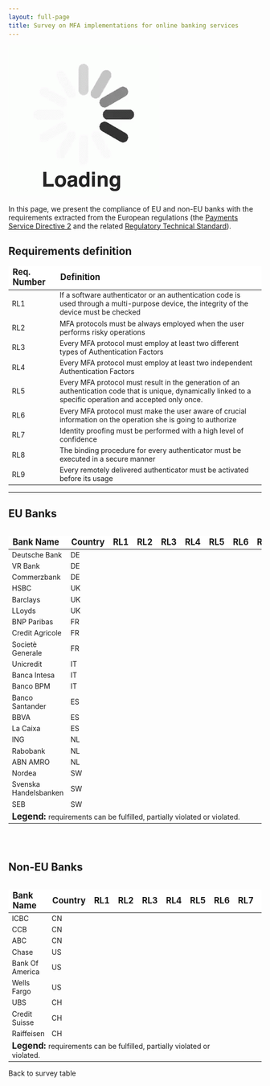 ```yaml
---
layout: full-page
title: Survey on MFA implementations for online banking services
---
```

<div class="loading-blur"><img src="/assets/img/loading.gif" /></div>

In this page, we present the compliance of EU and non-EU banks with the
requirements extracted from the European regulations (the <a href="https://eur-lex.europa.eu/legal-content/en/TXT/?uri=CELEX:32015L2366" target="_blank">Payments Service Directive 2</a> and the related <a href="https://eur-lex.europa.eu/legal-content/EN/TXT/PDF/?uri=CELEX:
32018R0389&from=EN" target="_blank">Regulatory Technical Standard</a>).


<h2>Requirements definition</h2>

<table>
<thead style="font-weight: bold; font-size: 12.5pt; background-color: white;">
<td>Req. Number</td>
<td>Definition</td>
</thead>
<tr id="RL1">
<td><bold>RL1</bold> </td><td class="def"> If a software authenticator or an authentication code is used through a multi-purpose device, the integrity of the device must be checked </td>
</tr>
<tr id="RL2">
<td><bold>RL2</bold> </td><td class="def"> MFA protocols must be always employed when the user performs risky operations </td>
</tr>
<tr id="RL3">
<td><bold>RL3</bold> </td><td class="def"> Every MFA protocol must employ at least two different types of Authentication Factors </td>
</tr>
<tr id="RL4">
<td><bold>RL4</bold> </td><td class="def"> Every MFA protocol must employ at least two independent Authentication Factors </td>
</tr>
<tr id="RL5">
<td><bold>RL5</bold> </td><td class="def"> Every MFA protocol must result in the generation of an authentication code that is unique, dynamically linked to a specific operation and accepted only once. </td>
</tr>
<tr id="RL6">
<td><bold>RL6 </bold> </td><td class="def"> Every MFA protocol must make the user aware of crucial information on the operation she is going to authorize </td>
</tr>
<tr id="RL7"> 
<td><bold>RL7</bold> </td><td class="def"> Identity proofing must be performed with a high level of confidence </td>
</tr>
<tr id="RL8">
<td><bold>RL8</bold> </td><td class="def"> The binding procedure for every authenticator must be executed in a secure manner </td>
</tr>
<tr id="RL9">
<td><bold>RL9</bold> </td><td class="def"> Every remotely delivered authenticator must be activated before its usage</td>
</tr>
</table>

<hr/>

<h2>EU Banks</h2>

<div id="eu-banks-table-wrapper" style="overflow-x: auto;">
<table id="eu-banks-table">
<thead style="font-weight: bold; font-size: 12.5pt;background-color: white;">
<td>Bank Name</td>
<td>Country</td>
<td class="rl-header">RL1</td>
<td class="rl-header">RL2</td>
<td class="rl-header">RL3</td>
<td class="rl-header">RL4</td>
<td class="rl-header">RL5</td>
<td class="rl-header">RL6</td>
<td class="rl-header">RL7</td>
<td class="rl-header">RL8</td>
<td class="rl-header">RL9</td>
</thead>
<tr id="deutsche-bank">
<td>Deutsche Bank 	</td>
<td> DE	</td>
<td> <i class="fa fa-star"></i> </td><td> <i class="fa fa-star"></i> 	</td><td> <i class="fa fa-star"></i> 	</td><td> <i class="fa fa-star-half-alt"></i>  	</td><td> <i class="fa fa-star-half-alt"></i> 	</td><td> <i class="fa fa-star-half-alt"></i> 	</td><td> <i class="fa fa-star"></i> 	</td><td> <i class="fa fa-star-half-alt"></i> </td><td> <i class="fa fa-star-half-alt"></i> </td>
</tr>
<tr id="vr-bank">
<td>VR Bank 	</td>
<td> DE	</td>
<td> <i class="fa fa-star"></i> </td><td> <i class="fa fa-star"></i> 	</td><td> <i class="fa fa-star"></i> 	</td><td> <i class="fa fa-star-half-alt"></i> 	</td><td> <i class="fa fa-star"></i> 	</td><td> <i class="fa fa-star"></i> 	</td><td> <i class="fa fa-star"></i> 	</td><td> <i class="fa fa-star-half-alt"></i> </td><td> <i class="fa fa-star-half-alt"></i> </td>
</tr>
<tr id="commerzbank">
<td>Commerzbank 	</td>
<td> DE	</td>
<td> <i class="fa fa-star"></i>	</td><td> <i class="fa fa-star"></i> 	</td><td> <i class="fa fa-star"></i> 	</td><td>  <i class="fa fa-star-half-alt"></i> 	</td><td> <i class="fa fa-star-half-alt"></i> 	</td><td> <i class="fa fa-star-half-alt"></i> 	</td><td> <i class="fa fa-star-half-alt"></i> 	</td><td> <i class="far fa-star"></i> </td><td> <i class="far fa-star"></i> </td>
</tr>
<tr id="hsbc">
<td>HSBC	</td>
<td> UK	</td>
<td> <i class="fa fa-star"></i> </td><td> <i class="fa fa-star"></i> 	</td><td> <i class="fa fa-star"></i> 	</td><td> <i class="fa fa-star"></i> 	</td><td> <i class="far fa-star"></i> 	</td><td> <i class="far fa-star"></i> 	</td><td> <i class="fa fa-star"></i> 	</td><td> <i class="fa fa-star"></i> </td><td> <i class="fa fa-star"></i> </td>
</tr>
<tr id="barclays">
<td>Barclays</td>
<td> UK	</td>
<td> <i class="fa fa-star"></i> </td><td> <i class="fa fa-star"></i> 	</td><td> <i class="fa fa-star"></i> 	</td><td> <i class="fa fa-star"></i> 	</td><td> <i class="far fa-star"></i> 	</td><td> <i class="far fa-star"></i> 	</td><td> <i class="fa fa-star"></i> 	</td><td> <i class="fa fa-star-half-alt"></i> </td><td> <i class="fa fa-star-half-alt"></i> </td>
</tr>
<tr id="lloyds-bank">
<td>LLoyds	</td>
<td> UK	</td>
<td> <i class="fa fa-star"></i> </td><td> <i class="fa fa-star"></i> 	</td><td> <i class="fa fa-star"></i> 	</td><td> <i class="fa fa-star-half-alt"></i> 	</td><td> <i class="fa fa-star"></i> 	</td><td> <i class="fa fa-star-half-alt"></i> 	</td><td> <i class="fa fa-star"></i> 	</td><td> <i class="fa fa-star-half-alt"></i> </td><td> <i class="fa fa-star-half-alt"></i> </td>
</tr>
<tr id="bnp-paribas">
<td>BNP Paribas	</td>
<td> FR	</td>
<td> <i class="fa fa-star"></i> </td><td> <i class="fa fa-star"></i> 	</td><td> <i class="fa fa-star"></i> 	</td><td> <i class="fa fa-star"></i>	</td><td> <i class="fa fa-star"></i> 	</td><td> <i class="fa fa-star-half-alt"></i> 	</td><td> <i class="fa fa-star-half-alt"></i> 	</td><td> <i class="far fa-star"></i> </td><td> <i class="far fa-star"></i> </td>
</tr>
<tr id="credit-agricole">
<td>Credit Agricole	</td>
<td> FR	</td>
<td> <i class="far fa-star"></i> </td><td> 	<i class="fa fa-star"></i> 	</td><td> <i class="fa fa-star"></i> 	</td><td> <i class="fa fa-star"></i> 	</td><td> <i class="fa fa-star"></i> 	</td><td> <i class="far fa-star"></i> 	</td><td> <i class="fa fa-star-half-alt"></i> 	</td><td> <i class="far fa-star"></i> </td><td> <i class="far fa-star"></i> </td>
</tr>
<tr id="societe-generale">
<td>Societè Generale</td>
<td> FR	</td>
<td> <i class="fa fa-star"></i> </td><td> <i class="fa fa-star"></i> 	</td><td> <i class="fa fa-star"></i> 	</td><td> <i class="fa fa-star"></i> 	</td><td> <i class="fa fa-star"></i> 	</td><td> <i class="fa fa-star-half-alt"></i> 	</td><td> <i class="fa fa-star-half-alt"></i> 	</td><td> <i class="far fa-star"></i> </td><td> <i class="far fa-star"></i> </td>
</tr>
<tr id="unicredit">
<td>Unicredit</td>
<td> IT	</td>
<td> <i class="fa fa-star"></i> </td><td> <i class="fa fa-star"></i> 	</td><td> <i class="fa fa-star"></i> 	</td><td> <i class="fa fa-star"></i> 	</td><td> <i class="fa fa-star-half-alt"></i> 	</td><td> <i class="fa fa-star-half-alt"></i> 	</td><td> <i class="fa fa-star"></i> 	</td><td> <i class="fa fa-star-half-alt"></i> </td><td> <i class="fa fa-star-half-alt"></i> </td>
</tr>
<tr id="banca-intesa">
<td>Banca Intesa</td>
<td> IT	</td>
<td> <i class="fa fa-star"></i> </td><td> <i class="fa fa-star"></i> 	</td><td> <i class="fa fa-star"></i> 	</td><td>  <i class="fa fa-star"></i> 	</td><td> <i class="fa fa-star-half-alt"></i> 	</td><td> <i class="fa fa-star-half-alt"></i> 	</td><td> <i class="fa fa-star"></i> 	</td><td> <i class="fa fa-star"></i> </td><td> <i class="fa fa-star"></i> </td>
</tr>
<tr id="banco-bpm">
<td>Banco BPM	</td>
<td> IT	</td>
<td> <i class="fa fa-star"></i> </td><td> <i class="fa fa-star"></i> 	</td><td> <i class="fa fa-star"></i> 	</td><td> <i class="fa fa-star"></i> 	</td><td> <i class="fa fa-star-half-alt"></i> 	</td><td> <i class="fa fa-star-half-alt"></i> 	</td><td> <i class="fa fa-star"></i> 	</td><td> <i class="fa fa-star"></i> </td><td> <i class="fa fa-star"></i> </td>
</tr>
<tr id="banco-santander">
<td> Banco Santander	</td>
<td> ES	</td>
<td> <i class="fa fa-star"></i> </td><td> <i class="fa fa-star"></i> 	</td><td> <i class="fa fa-star"></i> 	</td><td> <i class="fa fa-star"></i> 	</td><td> <i class="fa fa-star"></i> 	</td><td> <i class="far fa-star"></i> 	</td><td> <i class="fa fa-star-half-alt"></i> 	</td><td> <i class="far fa-star"></i> </td><td> <i class="far fa-star"></i> </td>
</tr>
<tr id="bbva">
<td>BBVA	</td>
<td> ES	</td>
<td> <i class="fa fa-star"></i> </td><td> <i class="fa fa-star"></i> 	</td><td> <i class="fa fa-star"></i> 	</td><td> <i class="fa fa-star"></i> 	</td><td> <i class="fa fa-star"></i> 	</td><td> <i class="fa fa-star"></i> 	</td><td> <i class="fa fa-star-half-alt"></i> 	</td><td> <i class="far fa-star"></i> </td><td> <i class="far fa-star"></i> </td>
</tr>
<tr id="la-caixa">
<td>La Caixa</td>
<td> ES	</td>
<td> <i class="fa fa-star"></i> </td><td> <i class="fa fa-star"></i> 	</td><td> <i class="fa fa-star"></i> 	</td><td> <i class="fa fa-star"></i> 	</td><td> <i class="fa fa-star-half-alt"></i> 	</td><td> <i class="fa fa-star-half-alt"></i> 	</td><td> <i class="fa fa-star-half-alt"></i> 	</td><td> <i class="fa fa-star"></i> </td><td> <i class="fa fa-star"></i> </td>
</tr>
<tr id="ing">
<td>ING</td>
<td> NL	</td>
<td> <i class="far fa-star"></i>	</td><td>  	<i class="fa fa-star"></i>	</td><td> <i class="fa fa-star"></i> 	</td><td> <i class="fa fa-star-half-alt"></i> 	</td><td> <i class="fa fa-star-half-alt"></i>	</td><td> <i class="fa fa-star-half-alt"></i>	</td><td> <i class="fa fa-star-half-alt"></i> 	</td><td> <i class="far fa-star"></i>	</td><td> <i class="far fa-star"></i> </td>
</tr>
<tr id="rabobank">
<td>Rabobank	</td>
<td> NL	</td>
<td> <i class="far fa-star"></i> </td><td> <i class="fa fa-star"></i> 	</td><td> <i class="fa fa-star"></i> 	</td><td> <i class="fa fa-star"></i> 	</td><td> <i class="fa fa-star"></i> 	</td><td> <i class="fa fa-star"></i> 	</td><td> <i class="fa fa-star-half-alt"></i> 	</td><td> <i class="fa fa-star"></i> </td><td> <i class="fa fa-star"></i> </td>
</tr>
<tr id="abn-amro">
<td>ABN AMRO</td>
<td> NL	</td>
<td><i class="fa fa-star"></i> </td><td> <i class="fa fa-star"></i> 	</td><td> <i class="fa fa-star"></i> 	</td><td> <i class="fa fa-star"></i> 	</td><td> <i class="fa fa-star"></i> 	</td><td> <i class="fa fa-star"></i> 	</td><td> <i class="fa fa-star-half-alt"></i> 	</td><td> <i class="far fa-star"></i> </td><td> <i class="far fa-star"></i> </td>
</tr>
<tr id="nordea">
<td>Nordea	</td>
<td> SW	</td>
<td> <i class="far fa-star"></i> </td><td> <i class="fa fa-star"></i> 	</td><td> <i class="fa fa-star"></i> 	</td><td> <i class="fa fa-star"></i> 	</td><td> <i class="fa fa-star"></i> 	</td><td> <i class="fa fa-star-half-alt"></i> 	</td><td> <i class="fa fa-star-half-alt"></i> 	</td><td> <i class="fa fa-star-half-alt"></i> </td><td> <i class="fa fa-star-half-alt"></i> </td>
</tr>
<tr id="svenska-handelsbanken">
<td>Svenska Handelsbanken </td>
<td> SW	</td>
<td> <i class="far fa-star"></i> </td><td> <i class="fa fa-star"></i> 	</td><td> <i class="fa fa-star"></i> 	</td><td> <i class="fa fa-star"></i> 	</td><td> <i class="fa fa-star-half-alt"></i> 	</td><td> <i class="fa fa-star-half-alt"></i> 	</td><td> <i class="fa fa-star"></i> 	</td><td> <i class="fa fa-star-half-alt"></i> </td><td> <i class="fa fa-star-half-alt"></i> </td>
</tr>
<tr id="seb">
<td>SEB</td>
<td> SW	</td>
<td> <i class="far fa-star"></i> </td><td> <i class="fa fa-star"></i> 	</td><td> <i class="fa fa-star"></i> 	</td><td> <i class="fa fa-star"></i> 	</td><td> <i class="fa fa-star"></i> 	</td><td> <i class="fa fa-star-half-alt"></i> 	</td><td> <i class="fa fa-star-half-alt"></i> 	</td><td> <i class="fa fa-star-half-alt"></i> </td><td> <i class="fa fa-star-half-alt"></i> </td>
</tr>
<tr><td colspan="8"><span style="font-size: 13pt; font-weight: bold;">Legend: </span> requirements can be <i class="fa fa-star"></i> fulfilled, <i class="fa fa-star-half-alt"></i> partially violated or <i class="far fa-star"></i> violated.</td></tr>
</table>
</div>

<h2 style="margin-top:60px;">Non-EU Banks</h2>
<div id="non-eu-banks-table-wrapper" style="overflow-x: auto;">
<table id="non-eu-banks-table">
<thead style="font-weight: bold; font-size: 12.5pt; background-color: white;">
<td>Bank Name</td>
<td>Country</td>
<td class="rl-header">RL1</td>
<td class="rl-header">RL2</td>
<td class="rl-header">RL3</td>
<td class="rl-header">RL4</td>
<td class="rl-header">RL5</td>
<td class="rl-header">RL6</td>
<td class="rl-header">RL7</td>
<td class="rl-header">RL8</td>
<td class="rl-header">RL9</td>
</thead>
<tr id="icbc">
<td>ICBC</td>
<td> CN	</td>
<td> <i class="far fa-star"></i> </td><td> <i class="fa fa-star"></i> 	</td><td> <i class="fa fa-star"></i> 	</td><td> <i class="fa fa-star"></i>  	</td><td> <i class="fa fa-star-half-alt"></i> 	</td><td> <i class="fa fa-star-half-alt"></i> 	</td><td> <i class="fa fa-star"></i> 	</td><td> <i class="fa fa-star"></i> </td><td> <i class="fa fa-star"></i> </td>
</tr>
<tr id="ccb">
<td>CCB</td>
<td> CN	</td>
<td> <i class="far fa-star"></i> </td><td> <i class="fa fa-star"></i> 	</td><td> <i class="fa fa-star"></i> 	</td><td> <i class="fa fa-star"></i> 	</td><td> <i class="fa fa-star-half-alt"></i> 	</td><td> <i class="fa fa-star-half-alt"></i> 	</td><td> <i class="fa fa-star"></i> 	</td><td> <i class="fa fa-star"></i> </td><td> <i class="fa fa-star"></i> </td>
</tr>
<tr id="abc">
<td>ABC</td>
<td> CN	</td><td> <i class="far fa-star"></i>	</td><td> <i class="fa fa-star"></i> 	</td><td> <i class="fa fa-star"></i> 	</td><td>  <i class="fa fa-star"></i> 	</td><td> <i class="fa fa-star-half-alt"></i> 	</td><td> <i class="fa fa-star-half-alt"></i> 	</td><td> <i class="fa fa-star"></i> 	</td><td> <i class="fa fa-star"></i> </td><td> <i class="fa fa-star"></i> </td>
</tr>
<tr id="chase">
<td>Chase	</td>
<td> US	</td>
<td> <i class="fa fa-star"></i> </td><td> <i class="fa fa-star-half-alt"></i> 	</td><td> <i class="fa fa-star-half-alt"></i> 	</td><td> <i class="fa fa-star-half-alt"></i> 	</td><td> <i class="fa fa-star"></i> 	</td><td> <i class="far fa-star"></i> 	</td><td> <i class="fa fa-star-half-alt"></i> 	</td><td> <i class="far fa-star"></i> </td><td> <i class="far fa-star"></i> </td>
</tr>
<tr id="bank-of-america">
<td>Bank Of America	</td>
<td> US	</td>
<td> <i class="fa fa-star"></i> </td><td> <i class="fa fa-star-half-alt"></i> 	</td><td> <i class="fa fa-star-half-alt"></i> 	</td><td> <i class="fa fa-star-half-alt"></i> 	</td><td> <i class="fa fa-star"></i> 	</td><td> <i class="far fa-star"></i> 	</td><td> <i class="fa fa-star-half-alt"></i> 	</td><td> <i class="far fa-star"></i> </td><td> <i class="far fa-star"></i> </td>
</tr>
<tr id="wells-fargo">
<td>Wells Fargo	</td>
<td> US	</td>
<td> <i class="fa fa-star"></i> </td><td> <i class="fa fa-star-half-alt"></i> 	</td><td> <i class="fa fa-star-half-alt"></i> 	</td><td> <i class="fa fa-star-half-alt"></i> 	</td><td> <i class="fa fa-star"></i> 	</td><td> <i class="far fa-star"></i> 	</td><td> <i class="fa fa-star-half-alt"></i> 	</td><td> <i class="far fa-star"></i> </td><td> <i class="far fa-star"></i> </td>
</tr>
<tr id="ubs">
<td>UBS	</td>
<td> CH	</td>
<td> <i class="fa fa-star"></i> </td><td> <i class="fa fa-star"></i> </td><td> <i class="fa fa-star"></i> 	</td><td> <i class="fa fa-star-half-alt"></i>	</td><td> <i class="fa fa-star"></i> 	</td><td> <i class="fa fa-star-half-alt"></i> 	</td><td> <i class="fa fa-star-half-alt"></i> 	</td><td> <i class="fa fa-star"></i> </td><td> <i class="fa fa-star"></i> </td>
</tr>
<tr id="credit-suisse">
<td>Credit Suisse</td>
<td> CH	</td>
<td> <i class="fa fa-star"></i> </td><td> 	<i class="fa fa-star"></i> </td><td> <i class="fa fa-star"></i> 	</td><td> <i class="fa fa-star"></i>	</td><td> <i class="fa fa-star-half-alt"></i> 	</td><td> <i class="fa fa-star-half-alt"></i> 	</td><td> <i class="fa fa-star-half-alt"></i> 	</td><td> <i class="fa fa-star-half-alt"></i> </td><td> <i class="fa fa-star-half-alt"></i> </td>
</tr>
<tr id="raiffeisen">
<td>Raiffeisen	</td>
<td> CH	</td>
<td> <i class="fa fa-star"></i> </td><td> 	<i class="fa fa-star"></i> </td><td> <i class="fa fa-star"></i> 	</td><td> <i class="fa fa-star"></i>	</td><td> <i class="fa fa-star-half-alt"></i> 	</td><td> <i class="fa fa-star-half-alt"></i> 	</td><td> <i class="fa fa-star-half-alt"></i> 	</td><td> <i class="fa fa-star-half-alt"></i> </td><td> <i class="fa fa-star-half-alt"></i> </td>
</tr>
<tr><td colspan="8"><span style="font-size: 13pt; font-weight: bold;">Legend: </span> requirements can be <i class="fa fa-star"></i> fulfilled, <i class="fa fa-star-half-alt"></i> partially violated or <i class="far fa-star"></i> violated.</td></tr>
</table>
</div>

<div class="back-hook shadow" onclick="location.href='survey-table'"><div class="left"><i class="fas fa-arrow-circle-left"></i></div><div class="right">Back to survey table</div></div>

<script>
	$("#eu-banks-table").floatThead();
	$("#non-eu-banks-table").floatThead();
	
	$('.rl-header').each(function() {
		var def = $("#"+$(this).text().trim()).find(".def").text();
		$(this).qtip({ 
			content: def,
			style: { 
				classes: 'qtip-blue' 
			},
			position: {
				at: 'bottom center'
			}
		});
	});
</script>